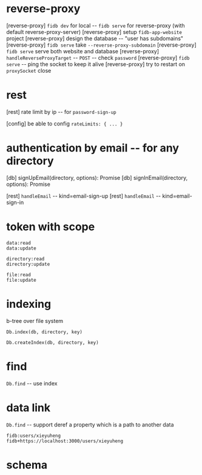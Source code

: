 # reverse-proxy

[reverse-proxy] `fidb dev` for local -- `fidb serve` for reverse-proxy (with default reverse-proxy-server)
[reverse-proxy] setup `fidb-app-website` project
[reverse-proxy] design the database -- "user has subdomains"
[reverse-proxy] `fidb serve` take `--reverse-proxy-subdomain`
[reverse-proxy] `fidb serve` serve both website and database
[reverse-proxy] `handleReverseProxyTarget` -- `POST` -- check `password`
[reverse-proxy] `fidb serve` -- ping the socket to keep it alive
[reverse-proxy] try to restart on `proxySocket` close

# rest

[rest] rate limit by ip -- for `password-sign-up`

[config] be able to config `rateLimits: { ... }`

# authentication by email -- for any directory

[db] signUpEmail(directory, options): Promise<void>
[db] signInEmail(directory, options): Promise<Token>

[rest] `handleEmail` -- kind=email-sign-up
[rest] `handleEmail` -- kind=email-sign-in

# token with scope

```
data:read
data:update

directory:read
directory:update

file:read
file:update
```

# indexing

b-tree over file system

`Db.index(db, directory, key)`

`Db.createIndex(db, directory, key)`

# find

`Db.find` -- use index

# data link

`Db.find` -- support deref a property which is a path to another data

```
fidb:users/xieyuheng
fidb+https://localhost:3000/users/xieyuheng
```

# schema
